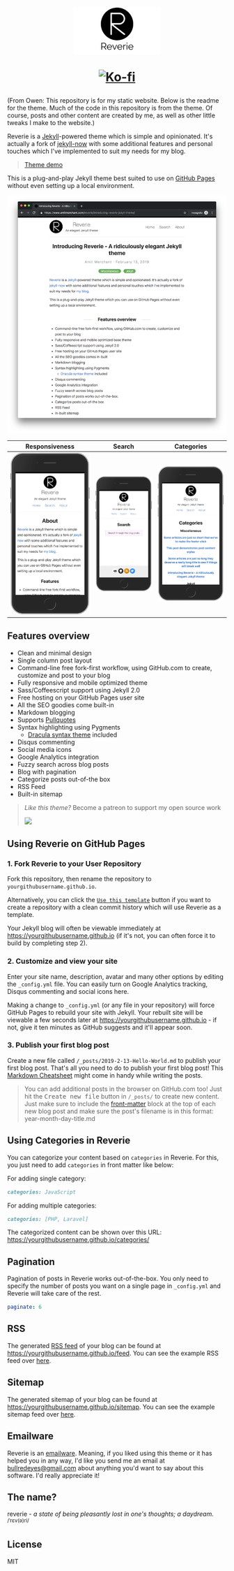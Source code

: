 <h1 align="center">
  <br>
  <img src="/images/reverie-text.png" alt="Reverie" width="200"/>
  <br>
  <p align="center">
  <a href="https://ko-fi.com/Y8Y2QC9Y"><img src="https://www.ko-fi.com/img/githubbutton_sm.svg" alt="Ko-fi" width="200"/></a>
  </p>
</h1>
(From Owen: This repository is for my static website. Below is the readme for the theme. Much of the code in this repository is from the theme. Of course, posts and other content are created by me, as well as other little tweaks I make to the website.)

Reverie is a [Jekyll](https://jekyllrb.com/)-powered theme which is simple and opinionated. It's actually a fork of [jekyll-now](https://github.com/barryclark/jekyll-now) with some additional features and personal touches which I've implemented to suit my needs for my blog.

> [Theme demo](https://reverie-jekyll.netlify.app/)

This is a plug-and-play Jekyll theme best suited to use on [GitHub Pages](https://pages.github.com) without even setting up a local environment.

![](/images/reverie-demo.png)

|  Responsiveness            |  Search | Categories |
|---------------------|----------------------|----------------------|
|![Responsiveness](/images/mobile-demo.png) | ![search](/images/search.png) | ![categories](/images/categories.png) |

## Features overview

- Clean and minimal design
- Single column post layout
- Command-line free fork-first workflow, using GitHub.com to create, customize and post to your blog
- Fully responsive and mobile optimized theme
- Sass/Coffeescript support using Jekyll 2.0
- Free hosting on your GitHub Pages user site
- All the SEO goodies come built-in
- Markdown blogging
- Supports [Pullquotes](https://en.wikipedia.org/wiki/Pull_quote)
- Syntax highlighting using Pygments
    - [Dracula syntax theme](https://draculatheme.com/) included
- Disqus commenting
- Social media icons
- Google Analytics integration
- Fuzzy search across blog posts
- Blog with pagination
- Categorize posts out-of-the box
- RSS Feed
- Built-in sitemap

> <p><i>Like this theme?</i> Become a patreon to support my open source work <p>
> <a href="https://www.patreon.com/amitmerchant"><img src="https://c5.patreon.com/external/logo/become_a_patron_button@2x.png" width="160"></a>

## Using Reverie on GitHub Pages

### 1. Fork Reverie to your User Repository

Fork this repository, then rename the repository to `yourgithubusername.github.io`.

Alternatively, you can click the [`Use this template`](https://github.com/amitmerchant1990/reverie/generate) button if you want to create a repository with a clean commit history which will use Reverie as a template.

Your Jekyll blog will often be viewable immediately at <https://yourgithubusername.github.io> (if it's not, you can often force it to build by completing step 2).

### 2. Customize and view your site

Enter your site name, description, avatar and many other options by editing the `_config.yml` file. You can easily turn on Google Analytics tracking, Disqus commenting and social icons here.

Making a change to `_config.yml` (or any file in your repository) will force GitHub Pages to rebuild your site with Jekyll. Your rebuilt site will be viewable a few seconds later at <https://yourgithubusername.github.io> - if not, give it ten minutes as GitHub suggests and it'll appear soon.

### 3. Publish your first blog post

Create a new file called `/_posts/2019-2-13-Hello-World.md` to publish your first blog post. That's all you need to do to publish your first blog post! This [Markdown Cheatsheet](https://github.com/adam-p/markdown-here/wiki/Markdown-Cheatsheet) might come in handy while writing the posts.

> You can add additional posts in the browser on GitHub.com too! Just hit the <kbd>Create new file</kbd> button in `/_posts/` to create new content. Just make sure to include the [front-matter](http://jekyllrb.com/docs/frontmatter/) block at the top of each new blog post and make sure the post's filename is in this format: year-month-day-title.md

## Using Categories in Reverie

You can categorize your content based on `categories` in Reverie. For this, you just need to add `categories` in front matter like below:

For adding single category:

```md
categories: JavaScript
```

For adding multiple categories:

```md
categories: [PHP, Laravel]
```

The categorized content can be shown over this URL: <https://yourgithubusername.github.io/categories/>

## Pagination

Pagination of posts in Reverie works out-of-the-box. You only need to specify the number of posts you want on a single page in `_config.yml` and Reverie will take care of the rest.

```yml
paginate: 6
```

## RSS

The generated [RSS feed](https://en.wikipedia.org/wiki/RSS) of your blog can be found at <https://yourgithubusername.github.io/feed>. You can see the example RSS feed over [here](https://reverie-jekyll.netlify.app/feed.xml).

## Sitemap

The generated sitemap of your blog can be found at <https://yourgithubusername.github.io/sitemap>. You can see the example sitemap feed over [here](https://reverie-jekyll.netlify.app/sitemap).

## Emailware
Reverie is an [emailware](https://en.wiktionary.org/wiki/emailware). Meaning, if you liked using this theme or it has helped you in any way, I'd like you send me an email at <bullredeyes@gmail.com> about anything you'd want to say about this software. I'd really appreciate it!

## The name?

reverie - _a state of being pleasantly lost in one's thoughts; a daydream._<br><sup>/ˈrɛv(ə)ri/</sup> 


## License

MIT
